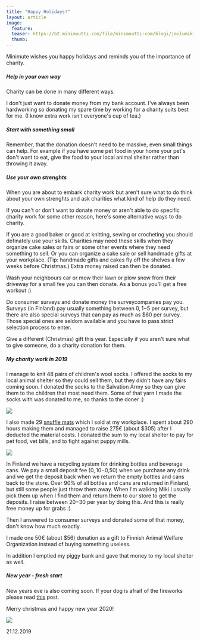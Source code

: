 ```yaml
---
title: "Happy Holidays!"
layout: article
image:
  feature:
  teaser: https://b2.minimuutti.com/file/minimuutti-com/blogi/joulumiki-245px.jpg
  thumb:
---
```


Minimute wishes you happy holidays and reminds you of the importance of charity.

##### Help in your own way

Charity can be done in many different ways.

I don't just want to donate money from my bank account. I've always been hardworking so donating my spare time by working for a charity suits best for me. (I know extra work isn't everyone's cup of tea.)

##### Start with something small

Remember, that the donation doesn't need to be massive, even small things can help. For example if you have some pet food in your home your pet's don't want to eat, give the food to your local animal shelter rather than throwing it away. 

##### Use your own strenghts

When you are about to embark charity work but aren't sure what to do think about your own strenghts and ask charities what kind of help do they need.

If you can't or don't want to donate money or aren't able to do specific charity work for some other reason, here's some alternative ways to do charity.

If you are a good baker or good at knitting, sewing or crocheting you should definately use your skills. Charities may need these skills when they organize cake sales or fairs or some other events where they need something to sell. Or you can organize a cake sale or sell handmade gifts at your workplace. (Tip: handmade gifts and cakes fly off the shelves a few weeks before Christmas.) Extra money raised can then be donated.

Wash your neighbours car or mow their lawn or plow snow from their driveway for a small fee you can then donate. As a bonus you'll get a free workout :)

Do consumer surveys and donate money the surveycompanies pay you. Surveys (in Finland) pay usually something between $0,1-$5 per survey, but there are also special surveys that can pay as much as $60 per survey. Those special ones are seldom available and you have to pass strict selection process to enter.

Give a different (Christmas) gift this year. Especially if you aren't sure what to give someone, do a charity donation for them.

##### My charity work in 2019

I manage to knit 48 pairs of children's wool socks. I offered the socks to my local animal shelter so they could sell them, but they didn't have any fairs coming soon. I donated the socks to the Salvation Army so they can give them to the children that most need them. Some of that yarn I made the socks with was donated to me, so thanks to the doner :)

![](https://b2.minimuutti.com/file/minimuutti-com/blogi/DSC02790-800px.jpg)

I also made 29 [snuffle mats](https://minimuutti.com/en/brain-games/snuffle-mat/) which I sold at my workplace. I spent about 290 hours making them and managed to raise 275€ (about $305) after I deducted the material costs. I donated the sum to my local shelter to pay for pet food, vet bills, and to fight against puppy mills.

![](https://b2.minimuutti.com/file/minimuutti-com/blogi/fleecematot-800px.jpg)

In Finland we have a recycling system for drinking bottles and beverage cans. We pay a small deposit fee ($0,10-$0,50) when we purchase any drink and we get the deposit back when we return the empty bottles and cans back to the store. Over 90% of all bottles and cans are returned in Finland, but still some people just throw them away. When I'm walking Miki I usually pick them up when I find them and return them to our store to get the deposits. I raise between $20-$30 per year by doing this. And this is really free money up for grabs :)

Then I answered to consumer surveys and donated some of that money, don't know how much exactly.

I made one 50€ (about $56) donation as a gift to Finnish Animal Welfare Organization instead of buying something useless.

In addition I emptied my piggy bank and gave that money to my local shelter as well.

##### New year - fresh start

New years eve is also coming soon. If your dog is afraif of the fireworks please read [this](https://minimuutti.com/en/blog/new-years-eve-and-the-fireworks/) post.

Merry christmas and happy new year 2020!

![](https://b2.minimuutti.com/file/minimuutti-com/blogi/joulumiki.jpg)

21.12.2019